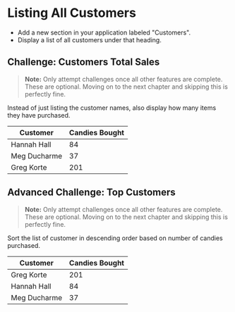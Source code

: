 # Listing All Customers

* Add a new section in your application labeled "Customers".
* Display a list of all customers under that heading.

## Challenge: Customers Total Sales

> **Note:** Only attempt challenges once all other features are complete. These are optional. Moving on to the next chapter and skipping this is perfectly fine.

Instead of just listing the customer names, also display how many items they have purchased.

| Customer | Candies Bought
| ----- | ----- |
| Hannah Hall | 84 |
| Meg Ducharme | 37 |
| Greg Korte | 201 |

## Advanced Challenge: Top Customers

> **Note:** Only attempt challenges once all other features are complete. These are optional. Moving on to the next chapter and skipping this is perfectly fine.

Sort the list of customer in descending order based on number of candies purchased.

| Customer | Candies Bought
| ----- | ----- |
| Greg Korte | 201 |
| Hannah Hall | 84 |
| Meg Ducharme | 37 |
